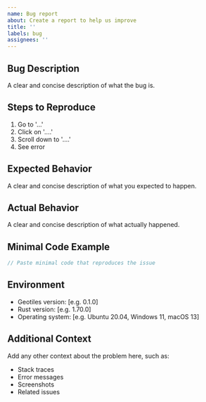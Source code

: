 ```yaml
---
name: Bug report
about: Create a report to help us improve
title: ''
labels: bug
assignees: ''
---
```


## Bug Description
A clear and concise description of what the bug is.

## Steps to Reproduce
1. Go to '...'
2. Click on '....'
3. Scroll down to '....'
4. See error

## Expected Behavior
A clear and concise description of what you expected to happen.

## Actual Behavior
A clear and concise description of what actually happened.

## Minimal Code Example
```rust
// Paste minimal code that reproduces the issue
```

## Environment
- Geotiles version: [e.g. 0.1.0]
- Rust version: [e.g. 1.70.0]
- Operating system: [e.g. Ubuntu 20.04, Windows 11, macOS 13]

## Additional Context
Add any other context about the problem here, such as:
- Stack traces
- Error messages
- Screenshots
- Related issues
